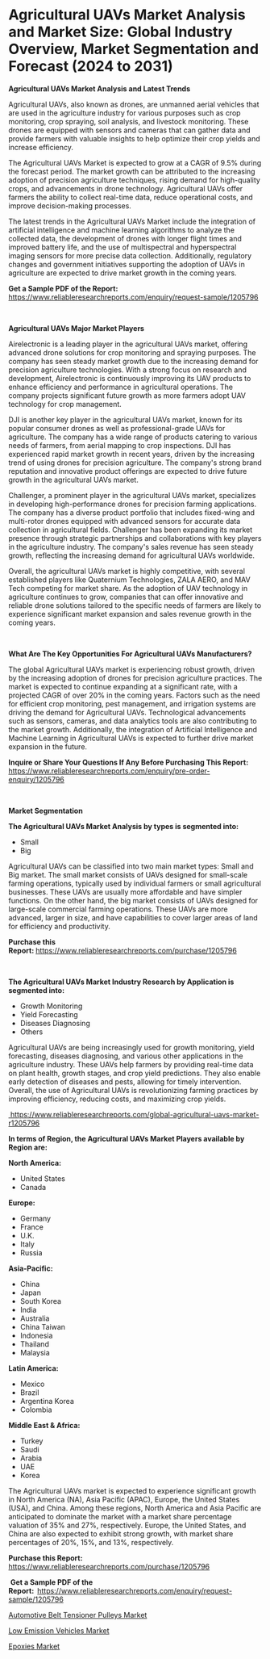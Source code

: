 <p><h1>Agricultural UAVs Market Analysis and Market Size: Global Industry Overview, Market Segmentation and Forecast (2024 to 2031)</h1></p><p><strong>Agricultural UAVs Market Analysis and Latest Trends</strong></p>
<p><p>Agricultural UAVs, also known as drones, are unmanned aerial vehicles that are used in the agriculture industry for various purposes such as crop monitoring, crop spraying, soil analysis, and livestock monitoring. These drones are equipped with sensors and cameras that can gather data and provide farmers with valuable insights to help optimize their crop yields and increase efficiency.</p><p>The Agricultural UAVs Market is expected to grow at a CAGR of 9.5% during the forecast period. The market growth can be attributed to the increasing adoption of precision agriculture techniques, rising demand for high-quality crops, and advancements in drone technology. Agricultural UAVs offer farmers the ability to collect real-time data, reduce operational costs, and improve decision-making processes.</p><p>The latest trends in the Agricultural UAVs Market include the integration of artificial intelligence and machine learning algorithms to analyze the collected data, the development of drones with longer flight times and improved battery life, and the use of multispectral and hyperspectral imaging sensors for more precise data collection. Additionally, regulatory changes and government initiatives supporting the adoption of UAVs in agriculture are expected to drive market growth in the coming years.</p></p>
<p><strong>Get a Sample PDF of the Report:&nbsp;</strong> <a href="https://www.reliableresearchreports.com/enquiry/request-sample/1205796">https://www.reliableresearchreports.com/enquiry/request-sample/1205796</a></p>
<p>&nbsp;</p>
<p><strong>Agricultural UAVs Major Market Players</strong></p>
<p><p>Airelectronic is a leading player in the agricultural UAVs market, offering advanced drone solutions for crop monitoring and spraying purposes. The company has seen steady market growth due to the increasing demand for precision agriculture technologies. With a strong focus on research and development, Airelectronic is continuously improving its UAV products to enhance efficiency and performance in agricultural operations. The company projects significant future growth as more farmers adopt UAV technology for crop management.</p><p>DJI is another key player in the agricultural UAVs market, known for its popular consumer drones as well as professional-grade UAVs for agriculture. The company has a wide range of products catering to various needs of farmers, from aerial mapping to crop inspections. DJI has experienced rapid market growth in recent years, driven by the increasing trend of using drones for precision agriculture. The company's strong brand reputation and innovative product offerings are expected to drive future growth in the agricultural UAVs market.</p><p>Challenger, a prominent player in the agricultural UAVs market, specializes in developing high-performance drones for precision farming applications. The company has a diverse product portfolio that includes fixed-wing and multi-rotor drones equipped with advanced sensors for accurate data collection in agricultural fields. Challenger has been expanding its market presence through strategic partnerships and collaborations with key players in the agriculture industry. The company's sales revenue has seen steady growth, reflecting the increasing demand for agricultural UAVs worldwide.</p><p>Overall, the agricultural UAVs market is highly competitive, with several established players like Quaternium Technologies, ZALA AERO, and MAV Tech competing for market share. As the adoption of UAV technology in agriculture continues to grow, companies that can offer innovative and reliable drone solutions tailored to the specific needs of farmers are likely to experience significant market expansion and sales revenue growth in the coming years.</p></p>
<p>&nbsp;</p>
<p><strong>What Are The Key Opportunities For Agricultural UAVs Manufacturers?</strong></p>
<p><p>The global Agricultural UAVs market is experiencing robust growth, driven by the increasing adoption of drones for precision agriculture practices. The market is expected to continue expanding at a significant rate, with a projected CAGR of over 20% in the coming years. Factors such as the need for efficient crop monitoring, pest management, and irrigation systems are driving the demand for Agricultural UAVs. Technological advancements such as sensors, cameras, and data analytics tools are also contributing to the market growth. Additionally, the integration of Artificial Intelligence and Machine Learning in Agricultural UAVs is expected to further drive market expansion in the future.</p></p>
<p><strong>Inquire or Share Your Questions If Any Before Purchasing This Report:</strong> <a href="https://www.reliableresearchreports.com/enquiry/pre-order-enquiry/1205796">https://www.reliableresearchreports.com/enquiry/pre-order-enquiry/1205796</a></p>
<p>&nbsp;</p>
<p><strong>Market Segmentation</strong></p>
<p><strong>The Agricultural UAVs Market Analysis by types is segmented into:</strong></p>
<p><ul><li>Small</li><li>Big</li></ul></p>
<p><p>Agricultural UAVs can be classified into two main market types: Small and Big market. The small market consists of UAVs designed for small-scale farming operations, typically used by individual farmers or small agricultural businesses. These UAVs are usually more affordable and have simpler functions. On the other hand, the big market consists of UAVs designed for large-scale commercial farming operations. These UAVs are more advanced, larger in size, and have capabilities to cover larger areas of land for efficiency and productivity.</p></p>
<p><strong>Purchase this Report:&nbsp;</strong><a href="https://www.reliableresearchreports.com/purchase/1205796">https://www.reliableresearchreports.com/purchase/1205796</a></p>
<p>&nbsp;</p>
<p><strong>The Agricultural UAVs Market Industry Research by Application is segmented into:</strong></p>
<p><ul><li>Growth Monitoring</li><li>Yield Forecasting</li><li>Diseases Diagnosing</li><li>Others</li></ul></p>
<p><p>Agricultural UAVs are being increasingly used for growth monitoring, yield forecasting, diseases diagnosing, and various other applications in the agriculture industry. These UAVs help farmers by providing real-time data on plant health, growth stages, and crop yield predictions. They also enable early detection of diseases and pests, allowing for timely intervention. Overall, the use of Agricultural UAVs is revolutionizing farming practices by improving efficiency, reducing costs, and maximizing crop yields.</p></p>
<p><a href="https://www.reliableresearchreports.com/global-agricultural-uavs-market-r1205796">&nbsp;https://www.reliableresearchreports.com/global-agricultural-uavs-market-r1205796</a></p>
<p><strong>In terms of Region, the Agricultural UAVs Market Players available by Region are:</strong></p>
<p>
    <p> <strong> North America: </strong>
        <ul>
            <li>United States</li>
            <li>Canada</li>
        </ul>
        </p> 
    <p> <strong> Europe: </strong>
        <ul>
            <li>Germany</li>
            <li>France</li>
            <li>U.K.</li>
            <li>Italy</li>
            <li>Russia</li>
        </ul>
        </p> 
    <p> <strong> Asia-Pacific: </strong>
        <ul>
            <li>China</li>
            <li>Japan</li>
            <li>South Korea</li>
            <li>India</li>
            <li>Australia</li>
            <li>China Taiwan</li>
            <li>Indonesia</li>
            <li>Thailand</li>
            <li>Malaysia</li>
        </ul>
        </p> 
    <p> <strong> Latin America: </strong>
        <ul>
            <li>Mexico</li>
            <li>Brazil</li>
            <li>Argentina Korea</li>
            <li>Colombia</li>
        </ul>
        </p> 
    <p> <strong> Middle East & Africa: </strong>
        <ul>
            <li>Turkey</li>
            <li>Saudi</li>
            <li>Arabia</li>
            <li>UAE</li>
            <li>Korea</li>
        </ul>
    </p>
    </p>
<p><p>The Agricultural UAVs market is expected to experience significant growth in North America (NA), Asia Pacific (APAC), Europe, the United States (USA), and China. Among these regions, North America and Asia Pacific are anticipated to dominate the market with a market share percentage valuation of 35% and 27%, respectively. Europe, the United States, and China are also expected to exhibit strong growth, with market share percentages of 20%, 15%, and 13%, respectively.</p></p>
<p><strong>Purchase this Report: </strong><a href="https://www.reliableresearchreports.com/purchase/1205796">https://www.reliableresearchreports.com/purchase/1205796</a></p>
<p>&nbsp;<strong>Get a Sample PDF of the Report:&nbsp;&nbsp;</strong><a href="https://www.reliableresearchreports.com/enquiry/request-sample/1205796">https://www.reliableresearchreports.com/enquiry/request-sample/1205796</a></p>
<p><strong></strong></p>
<p><p><a href="https://www.linkedin.com/pulse/insights-automotive-belt-tensioner-pulleys-market-size-gipac?trackingId=0I%2FzlydwpVDvxbE42rIFqg%3D%3D">Automotive Belt Tensioner Pulleys Market</a></p><p><a href="https://www.linkedin.com/pulse/low-emission-vehicles-market-research-report-reveals-latest-djoac?trackingId=Cl1pG6FGFXuzi7aa9X%2BWqg%3D%3D">Low Emission Vehicles Market</a></p><p><a href="https://www.linkedin.com/pulse/decoding-epoxies-market-deep-dive-latest-trends-segmentation-nlf5c?trackingId=zPfGKGBUGSG9gXTFf5W%2BTw%3D%3D">Epoxies Market</a></p></p>